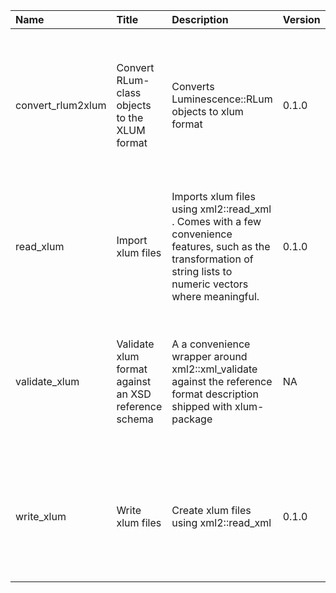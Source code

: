 

| Name              | Title                                                | Description                                                                                                                                                       | Version | m.Date | m.Time | Author                                                                                        | Citation                                                                                                                                                                                                           |
|:------------------|:-----------------------------------------------------|:------------------------------------------------------------------------------------------------------------------------------------------------------------------|:--------|:-------|:-------|:----------------------------------------------------------------------------------------------|:-------------------------------------------------------------------------------------------------------------------------------------------------------------------------------------------------------------------|
| convert_rlum2xlum | Convert RLum-class objects to the XLUM format        | Converts  Luminescence::RLum  objects to xlum format                                                                                                              | 0.1.0   | NA     | NA     | Sebastian Kreutzer, Geography & Earth Sciences, Aberystwyth University (United Kingdom) -  | Kreutzer, S., 2022. convert_rlum2xlum(): Convert RLum-class objects to the XLUM format. Function version 0.1.0. In: Kreutzer, S., 2022. xlum: Read, Write, and Convert xlum Data. R package version 0.1.0.9000-45. |
| read_xlum         | Import xlum files                                    | Imports xlum files using  xml2::read_xml . Comes with a few convenience features, such as the transformation of string lists to numeric vectors where meaningful. | 0.1.0   | NA     | NA     | Sebastian Kreutzer, Geography & Earth Sciences, Aberystwyth University (United Kingdom) -  | Kreutzer, S., 2022. read_xlum(): Import xlum files. Function version 0.1.0. In: Kreutzer, S., 2022. xlum: Read, Write, and Convert xlum Data. R package version 0.1.0.9000-45.                                     |
| validate_xlum     | Validate xlum format against an XSD reference schema | A a convenience wrapper around  xml2::xml_validate  against the reference format description shipped with  xlum-package                                           | NA      | NA     | NA     | Sebastian Kreutzer, Geography & Earth Sciences, Aberystwyth University -                   | Kreutzer, S., 2022. validate_xlum(): Validate xlum format against an XSD reference schema. In: Kreutzer, S., 2022. xlum: Read, Write, and Convert xlum Data. R package version 0.1.0.9000-45.                      |
| write_xlum        | Write xlum files                                     | Create xlum files using  xml2::read_xml                                                                                                                           | 0.1.0   | NA     | NA     | Sebastian Kreutzer, Geography & Earth Sciences, Aberystwyth University (united Kingdom) -  | Kreutzer, S., 2022. write_xlum(): Write xlum files. Function version 0.1.0. In: Kreutzer, S., 2022. xlum: Read, Write, and Convert xlum Data. R package version 0.1.0.9000-45.                                     |


